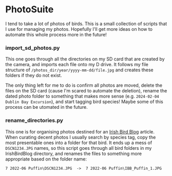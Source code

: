 # PhotoSuite

I tend to take a lot of photos of birds. 
This is a small collection of scripts that I use for managing my photos. 
Hopefully I'll get more ideas on how to automate this whole process more in the future!

### import_sd_photos.py
This one goes through all the directories on my SD card that are created by the camera, 
and imports each file onto my D drive. It follows my file structure of `/photos_dir/year/yyyy-mm-dd/file.jpg` and 
creates these folders if they do not exist. 

The only thing left for me to do is confirm all photos are moved, delete the files on the SD card 
(cause I'm scared to automate the deletion), rename the dated photo folder to something that makes more sense 
(e.g. `2024-02-04 Dublin Bay Excursion`), and start tagging bird species!
Maybe some of this process can be utomated in the future.

### rename_directories.py
This one is for organising photos destined for an [Irish Bird Blog](https://theirishbirdblog.com/) article.
When curating decent photos I usually search by species tag, copy the most presentable ones into a folder for that bird.
It ends up a mess of `DSCN1234.JPG` names, so this script goes through all bird folders in my IrishBirdBlog directory,
and renames the files to something more appropriate based on the folder name:

```
7 2022-06 Puffin\DSCN1234.JPG  ->  7 2022-06 Puffin\IBB_Puffin_1.JPG
```